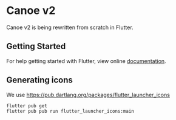 # Canoe v2

Canoe v2 is being rewritten from scratch in Flutter.

## Getting Started

For help getting started with Flutter, view online [documentation](https://flutter.io/).

## Generating icons
We use https://pub.dartlang.org/packages/flutter_launcher_icons

```
flutter pub get
flutter pub pub run flutter_launcher_icons:main
```